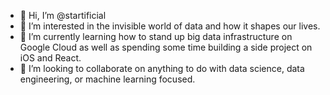 - 👋 Hi, I’m @startificial
- 👀 I’m interested in the invisible world of data and how it shapes our lives. 
- 🌱 I’m currently learning how to stand up big data infrastructure on Google Cloud as well as spending some time building a side project on iOS and React. 
- 💞️ I’m looking to collaborate on anything to do with data science, data engineering, or machine learning focused. 

<!---
startificial/startificial is a ✨ special ✨ repository because its `README.md` (this file) appears on your GitHub profile.
You can click the Preview link to take a look at your changes.
--->

